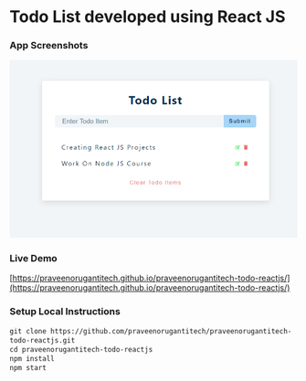 # Todo List developed using React JS
 

### App Screenshots

![screenshot of the app](https://raw.githubusercontent.com/praveenorugantitech/praveenorugantitech-todo-reactjs/master/src/images/screenshot.PNG)


### Live Demo

[https://praveenorugantitech.github.io/praveenorugantitech-todo-reactjs/](https://praveenorugantitech.github.io/praveenorugantitech-todo-reactjs/)


### Setup Local Instructions

```
git clone https://github.com/praveenorugantitech/praveenorugantitech-todo-reactjs.git
cd praveenorugantitech-todo-reactjs
npm install
npm start

```
